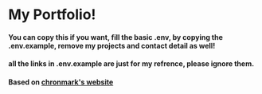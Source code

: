 # My Portfolio!

#### You can copy this if you want, fill the basic .env, by copying the .env.example, remove my projects and contact detail as well!
#### all the links in .env.example are just for my refrence, please ignore them.
#### Based on [chronmark's website](https://chronark.com)
